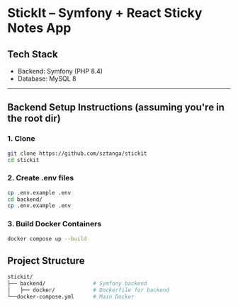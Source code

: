 # StickIt – Symfony + React Sticky Notes App

## Tech Stack

- Backend: Symfony (PHP 8.4)
- Database: MySQL 8

---

## Backend Setup Instructions (assuming you're in the root dir)

### 1. Clone

```bash
git clone https://github.com/sztanga/stickit
cd stickit
```

### 2. Create .env files

```bash
cp .env.example .env
cd backend/
cp .env.example .env
```

### 3. Build Docker Containers
```bash
docker compose up --build
```

## Project Structure

```bash
stickit/
├── backend/               # Symfony backend
│   ├── docker/            # Dockerfile for backend
└──docker-compose.yml      # Main Docker
```